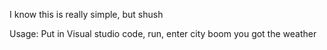I know this is really simple, but shush

Usage: Put in Visual studio code,
       run,
       enter city
       boom you got the weather
